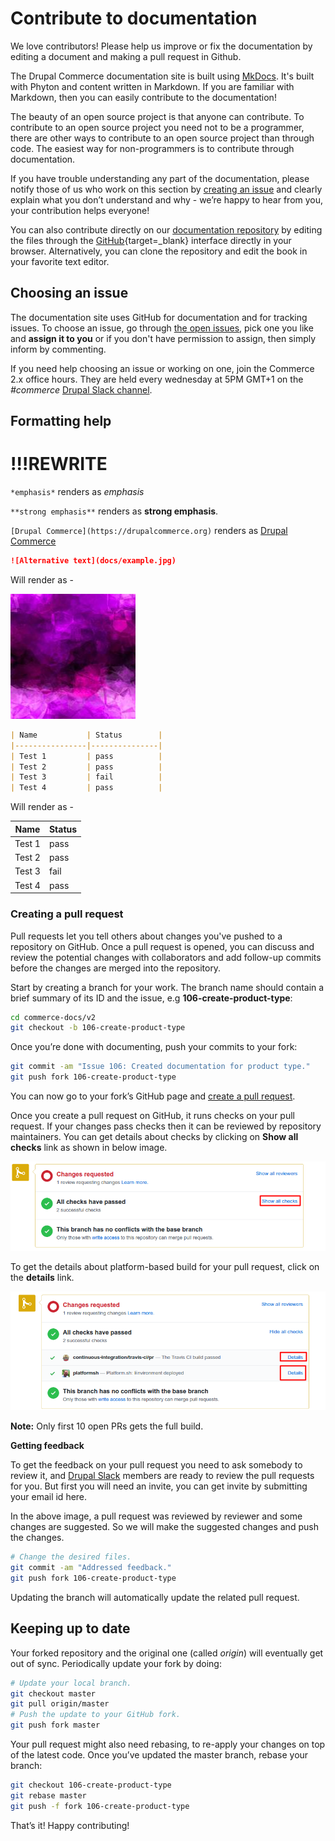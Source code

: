 # Contribute to documentation

We love contributors! Please help us improve or fix the documentation by
editing a document and making a pull request in Github.

The Drupal Commerce documentation site is built using [MkDocs]. It's built 
with Phyton and content written in Markdown. If you are familiar with Markdown, then you
can easily contribute to the documentation!

The beauty of an open source project is that anyone can contribute. To contribute 
to an open source project you need not to be a programmer, there are other ways to 
contribute to an open source project than through code. The easiest way for non-programmers 
is to contribute through documentation.

If you have trouble understanding any part of the documentation, please notify those of 
us who work on this section by [creating an issue] and clearly explain what you don’t 
understand and why - we’re happy to hear from you, your contribution helps everyone!

You can also contribute directly on our [documentation repository] by editing the files 
through the [GitHub]{target=_blank} interface directly in your browser. Alternatively, you can clone 
the repository and edit the book in your favorite text editor.

## Choosing an issue

The documentation site uses GitHub for documentation and for tracking issues. To choose an 
issue,  go through [the open issues], pick one you like and **assign it to you** or if you 
don't have permission to assign, then simply inform by commenting.

If you need help choosing an issue or working on one, join the Commerce 2.x office hours.
They are held every wednesday at 5PM GMT+1 on the *#commerce* [Drupal Slack channel].

## Formatting help 

# !!!REWRITE


`*emphasis*` renders as *emphasis*

`**strong emphasis**` renders as **strong emphasis**.

`[Drupal Commerce](https://drupalcommerce.org)` renders as [Drupal Commerce](https://drupalcommerce.org)

```markdown
![Alternative text](docs/example.jpg)
```

Will render as -

![Alternative text](docs/example.jpg)

```markdown
| Name           | Status        |
|----------------|---------------|
| Test 1         | pass          |
| Test 2         | pass          |
| Test 3         | fail          |
| Test 4         | pass          |
```

Will render as -

| Name           | Status        |
|----------------|---------------|
| Test 1         | pass          |
| Test 2         | pass          |
| Test 3         | fail          |
| Test 4         | pass          |

### Creating a pull request

Pull requests let you tell others about changes you've pushed to a repository on GitHub. Once a pull request is opened, you can discuss and review the potential changes with collaborators and add follow-up commits before the changes are merged into the repository.

Start by creating a branch for your work.
The branch name should contain a brief summary of its ID and the issue, e.g **106-create-product-type**:

```bash
cd commerce-docs/v2
git checkout -b 106-create-product-type
```

Once you’re done with documenting, push your commits to your fork:

```bash
git commit -am "Issue 106: Created documentation for product type."
git push fork 106-create-product-type
```

You can now go to your fork’s GitHub page and [create a pull request].

Once you create a pull request on GitHub, it runs checks on your pull request. If your changes pass checks then it can be reviewed by repository maintainers. You can get details about checks by clicking on **Show all checks** link as shown in below image.

![Show all checks image](docs/pull-request-1.png)

To get the details about platform-based build for your pull request, click on the **details** link.

![Show platform-based build](docs/pull-request-2.png)

**Note:** Only first 10 open PRs gets the full build.

**Getting feedback**

To get the feedback on your pull request you need to ask somebody to review it, and [Drupal Slack] members are ready to review the pull requests for you. But first you will need an invite, you can get invite by submitting your email id here.

In the above image, a pull request was reviewed by reviewer and some changes are suggested. So we will make the suggested changes and push the changes.

```bash
# Change the desired files.
git commit -am "Addressed feedback."
git push fork 106-create-product-type
```

Updating the branch will automatically update the related pull request.


## Keeping up to date

Your forked repository and the original one (called *origin*) will eventually get out of sync. Periodically update your fork by doing:

```bash
# Update your local branch.
git checkout master
git pull origin/master
# Push the update to your GitHub fork.
git push fork master
```

Your pull request might also need rebasing, to re-apply your changes on top of the latest code. Once you’ve updated the master branch, rebase your branch:

```bash
git checkout 106-create-product-type
git rebase master
git push -f fork 106-create-product-type
```

That’s it! Happy contributing!

[MkDocs]: https://www.mkdocs.org/
[the open issues]: https://github.com/centarro/commerce-docs/issues
[Drupal Slack channel]: https://www.drupal.org/slack
[create a pull request]: https://help.github.com/articles/using-pull-requests#initiating-the-pull-request
[Drupal Commerce]: https://drupalcommerce.org
[slack-invite]: http://drupalslack.herokuapp.com
[Drupal Slack]: http://drupal.slack.com
[documentation repository]: https://github.com/centarro/commerce-docs
[creating an issue]: https://github.com/centarro/commerce-docs/issues/new
[GitHub]: https://github.com/
